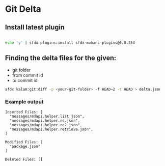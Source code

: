 # Git Delta

## Install latest plugin

```bash

echo 'y' | sfdx plugins:install sfdx-mohanc-plugins@0.0.354

```

## Finding the delta files for the given:
- git folder
- from commit id
- to commit id


```bash
sfdx kalam:git:diff -p <your-git-folder> -f HEAD~2 -t HEAD > delta.json

```

### Example output
```
Inserted Files: [
  "messages/mdapi.helper.list.json",
  "messages/mdapi.helper.rc.json",
  "messages/mdapi.helper.rc2.json",
  "messages/mdapi.helper.retrieve.json",
]

Modified Files: [
  "package.json"
]

Deleted Files: []
```

